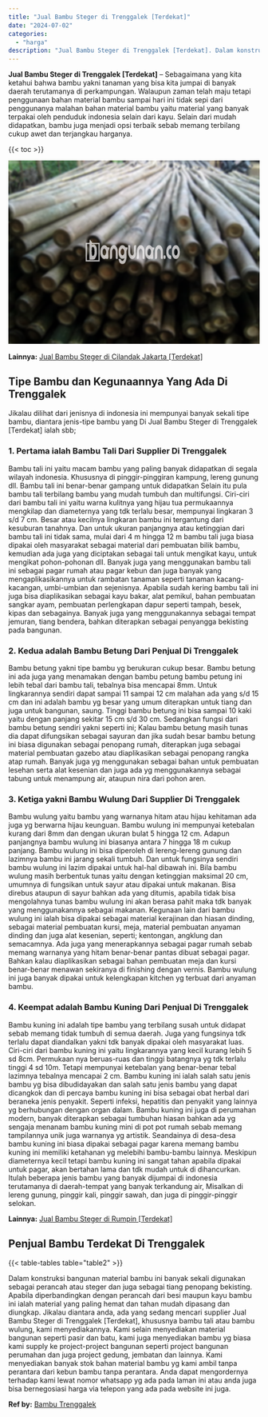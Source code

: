 ```yaml
---
title: "Jual Bambu Steger di Trenggalek [Terdekat]"
date: "2024-07-02"
categories: 
  - "harga"
description: "Jual Bambu Steger di Trenggalek [Terdekat]. Dalam konstruksi bangunan material bambu ini banyak sekali digunakan sebagai perancah atau steger dan juga sebaga..."
---
```


**Jual Bambu Steger di Trenggalek \[Terdekat\]** – Sebagaimana yang kita ketahui bahwa bambu yakni tanaman yang bisa kita jumpai di banyak daerah terutamanya di perkampungan. Walaupun zaman telah maju tetapi penggunaan bahan material bambu sampai hari ini tidak sepi dari penggunanya malahan bahan material bambu yaitu material yang banyak terpakai oleh penduduk indonesia selain dari kayu. Selain dari mudah didapatkan, bambu juga menjadi opsi terbaik sebab memang terbilang cukup awet dan terjangkau harganya.

{{< toc >}}

![Jual Bambu Steger di Trenggalek [Terdekat]](/images/jual-bambu-tali-34.png)

**Lainnya:** [Jual Bambu Steger di Cilandak Jakarta \[Terdekat\]](https://bambu.bangunan.co/jual-bambu-steger-di-cilandak-jakarta-terdekat/)

## Tipe Bambu dan Kegunaannya Yang Ada Di Trenggalek

Jikalau dilihat dari jenisnya di indonesia ini mempunyai banyak sekali tipe bambu, diantara jenis-tipe bambu yang Di Jual Bambu Steger di Trenggalek \[Terdekat\] ialah sbb;

### 1\. Pertama ialah Bambu Tali Dari Supplier Di Trenggalek

Bambu tali ini yaitu macam bambu yang paling banyak didapatkan di segala wilayah indonesia. Khususnya di pinggir-pinggiran kampung, lereng gunung dll. Bambu tali ini benar-benar gampang untuk didapatkan Selain itu pula bambu tali terbilang bambu yang mudah tumbuh dan multifungsi. Ciri-ciri dari bambu tali ini yaitu warna kulitnya yang hijau tua permukaannya mengkilap dan diameternya yang tdk terlalu besar, mempunyai lingkaran 3 s/d 7 cm. Besar atau kecilnya lingkaran bambu ini tergantung dari kesuburan tanahnya. Dan untuk ukuran panjangnya atau ketinggian dari bambu tali ini tidak sama, mulai dari 4 m hingga 12 m bambu tali juga biasa dipakai oleh masyarakat sebagai material dari pembuatan bilik bambu, kemudian ada juga yang diciptakan sebagai tali untuk mengikat kayu, untuk mengikat pohon-pohonan dll. Banyak juga yang menggunakan bambu tali ini sebagai pagar rumah atau pagar kebun dan juga banyak yang mengaplikasikannya untuk rambatan tanaman seperti tanaman kacang-kacangan, umbi-umbian dan sejenisnya. Apabila sudah kering bambu tali ini juga bisa diaplikasikan sebagai kayu bakar, alat pemikul, bahan pembuatan sangkar ayam, pembuatan perlengkapan dapur seperti tampah, besek, kipas dan sebagainya. Banyak juga yang menggunakannya sebagai tempat jemuran, tiang bendera, bahkan diterapkan sebagai penyangga bekisting pada bangunan.

### 2\. Kedua adalah Bambu Betung Dari Penjual Di Trenggalek

Bambu betung yakni tipe bambu yg berukuran cukup besar. Bambu betung ini ada juga yang menamakan dengan bambu petung bambu petung ini lebih tebal dari bambu tali, tebalnya bisa mencapai 8mm. Untuk lingkarannya sendiri dapat sampai 11 sampai 12 cm malahan ada yang s/d 15 cm dan ini adalah bambu yg besar yang umum diterapkan untuk tiang dan juga untuk bangunan, saung. Tinggi bambu betung ini bisa sampai 10 kaki yaitu dengan panjang sekitar 15 cm s/d 30 cm. Sedangkan fungsi dari bambu betung sendiri yakni seperti ini; Kalau bambu betung masih tunas dia dapat difungsikan sebagai sayuran dan jika sudah besar bambu betung ini biasa digunakan sebagai penopang rumah, diterapkan juga sebagai material pembuatan gazebo atau diaplikasikan sebagai penopang rangka atap rumah. Banyak juga yg menggunakan sebagai bahan untuk pembuatan lesehan serta alat kesenian dan juga ada yg menggunakannya sebagai tabung untuk menampung air, ataupun nira dari pohon aren.

### 3\. Ketiga yakni Bambu Wulung Dari Supplier Di Trenggalek

Bambu wulung yaitu bambu yang warnanya hitam atau hijau kehitaman ada juga yg berwarna hijau keunguan. Bambu wulung ini mempunyai ketebalan kurang dari 8mm dan dengan ukuran bulat 5 hingga 12 cm. Adapun panjangnya bambu wulung ini biasanya antara 7 hingga 18 m cukup panjang. Bambu wulung ini bisa diperoleh di lereng-lereng gunung dan lazimnya bambu ini jarang sekali tumbuh. Dan untuk fungsinya sendiri bambu wulung ini lazim dipakai untuk hal-hal dibawah ini. Bila bambu wulung masih berbentuk tunas yaitu dengan ketinggian maksimal 20 cm, umumnya di fungsikan untuk sayur atau dipakai untuk makanan. Bisa direbus ataupun di sayur bahkan ada yang ditumis, apabila tidak bisa mengolahnya tunas bambu wulung ini akan berasa pahit maka tdk banyak yang menggunakannya sebagai makanan. Kegunaan lain dari bambu wulung ini ialah bisa dipakai sebagai material kerajinan dan hiasan dinding, sebagai material pembuatan kursi, meja, material pembuatan anyaman dinding dan juga alat kesenian, seperti; kentongan, angklung dan semacamnya. Ada juga yang menerapkannya sebagai pagar rumah sebab memang warnanya yang hitam benar-benar pantas dibuat sebagai pagar. Bahkan kalau diaplikasikan sebagai bahan pembuatan meja dan kursi benar-benar menawan sekiranya di finishing dengan vernis. Bambu wulung ini juga banyak dipakai untuk kelengkapan kitchen yg terbuat dari anyaman bambu.

### 4\. Keempat adalah Bambu Kuning Dari Penjual Di Trenggalek

Bambu kuning ini adalah tipe bambu yang terbilang susah untuk didapat sebab memang tidak tumbuh di semua daerah. Juga yang fungsinya tdk terlalu dapat diandalkan yakni tdk banyak dipakai oleh masyarakat luas. Ciri-ciri dari bambu kuning ini yaitu lingkarannya yang kecil kurang lebih 5 sd 8cm. Permukaan nya beruas-ruas dan tinggi batangnya yg tdk terlalu tinggi 4 sd 10m. Tetapi mempunyai ketebalan yang benar-benar tebal lazimnya tebalnya mencapai 2 cm. Bambu kuning ini ialah salah satu jenis bambu yg bisa dibudidayakan dan salah satu jenis bambu yang dapat dicangkok dan di percaya bambu kuning ini bisa sebagai obat herbal dari beraneka jenis penyakit. Seperti infeksi, hepatitis dan penyakit yang lainnya yg berhubungan dengan organ dalam. Bambu kuning ini juga di perumahan modern, banyak diterapkan sebagai tumbuhan hiasan bahkan ada yg sengaja menanam bambu kuning mini di pot pot rumah sebab memang tampilannya unik juga warnanya yg artistik. Seandainya di desa-desa bambu kuning ini biasa dipakai sebagai pagar karena memang bambu kuning ini memiliki ketahanan yg melebihi bambu-bambu lainnya. Meskipun diameternya kecil tetapi bambu kuning ini sangat tahan apabila dipakai untuk pagar, akan bertahan lama dan tdk mudah untuk di dihancurkan. Itulah beberapa jenis bambu yang banyak dijumpai di indonesia terutamanya di daerah-tempat yang banyak terkandung air, Misalkan di lereng gunung, pinggir kali, pinggir sawah, dan juga di pinggir-pinggir selokan.

**Lainnya:** [Jual Bambu Steger di Rumpin \[Terdekat\]](https://bambu.bangunan.co/jual-bambu-steger-di-rumpin-terdekat/)

## Penjual Bambu Terdekat Di Trenggalek

{{< table-tables table="table2" >}}

Dalam konstruksi bangunan material bambu ini banyak sekali digunakan sebagai perancah atau steger dan juga sebagai tiang penopang bekisting. Apabila diperbandingkan dengan perancah dari besi maupun kayu bambu ini ialah material yang paling hemat dan tahan mudah dipasang dan diungkap. Jikalau diantara anda, ada yang sedang mencari supplier Jual Bambu Steger di Trenggalek \[Terdekat\], khususnya bambu tali atau bambu wulung, kami menyediakannya. Kami selain menyediakan material bangunan seperti pasir dan batu, kami juga menyediakan bambu yg biasa kami supply ke project-project bangunan seperti project bangunan perumahan dan juga project gedung, jembatan dan lainnya. Kami menyediakan banyak stok bahan material bambu yg kami ambil tanpa perantara dari kebun bambu tanpa perantara. Anda dapat mengordernya terhadap kami lewat nomor whatsapp yg ada pada laman ini atau anda juga bisa bernegosiasi harga via telepon yang ada pada website ini juga.

**Ref by:** [Bambu Trenggalek](https://id.wikipedia.org/wiki/Bambu)
